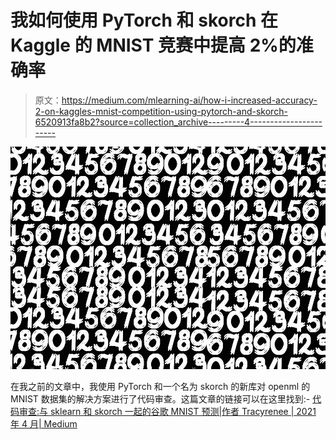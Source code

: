 # 我如何使用 PyTorch 和 skorch 在 Kaggle 的 MNIST 竞赛中提高 2%的准确率

> 原文：<https://medium.com/mlearning-ai/how-i-increased-accuracy-2-on-kaggles-mnist-competition-using-pytorch-and-skorch-6520913fa8b2?source=collection_archive---------4----------------------->

![](img/bc8abf0d05bef13aa078901ec2fdd169.png)

在我之前的文章中，我使用 PyTorch 和一个名为 skorch 的新库对 openml 的 MNIST 数据集的解决方案进行了代码审查。这篇文章的链接可以在这里找到:- [代码审查:与 sklearn 和 skorch 一起的谷歌 MNIST 预测|作者 Tracyrenee | 2021 年 4 月| Medium](https://tracyrenee61.medium.com/code-review-google-colab-mnist-prediction-with-sklearn-and-skorch-f759731c828d)